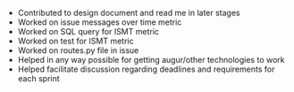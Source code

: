 - Contributed to design document and read me in later stages
- Worked on issue messages over time metric 
- Worked on SQL query for ISMT metric
- Worked on test for ISMT metric
- Worked on routes.py file in issue
- Helped in any way possible for getting augur/other technologies to work
- Helped facilitate discussion regarding deadlines and requirements for each sprint
